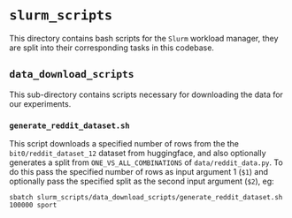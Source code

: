 # `slurm_scripts`
This directory contains bash scripts for the `Slurm` workload manager, they are split into their corresponding tasks in this codebase.

## `data_download_scripts`

This sub-directory contains scripts necessary for downloading the data for our experiments.

### `generate_reddit_dataset.sh`

This script downloads a specified number of rows from the the `bit0/reddit_dataset_12` dataset from huggingface, and also optionally generates a split from `ONE_VS_ALL_COMBINATIONS` of `data/reddit_data.py`. To do this pass the specified number of rows as input argument 1 (`$1`) and optionally pass the specified split as the second input argument (`$2`), eg:

```
sbatch slurm_scripts/data_download_scripts/generate_reddit_dataset.sh 100000 sport
```
